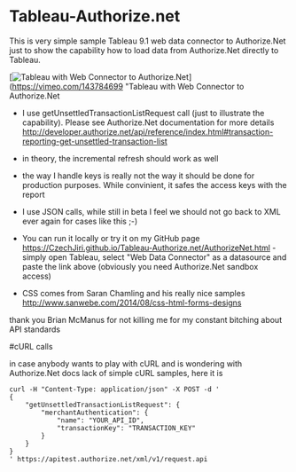 # Tableau-Authorize.net
This is very simple sample Tableau 9.1 web data connector to Authorize.Net just to show the capability how to load data from Authorize.Net directly to Tableau.

[![Tableau with Web Connector to Authorize.Net](http://i.imgur.com/7YTMFQp.png)](https://vimeo.com/143784699 "Tableau with Web Connector to Authorize.Net

- I use getUnsettledTransactionListRequest call (just to illustrate the capability). Please see Authorize.Net documentation for more details http://developer.authorize.net/api/reference/index.html#transaction-reporting-get-unsettled-transaction-list

- in theory, the incremental refresh should work as well

- the way I handle keys is really not the way it should be done for production purposes. While convinient, it safes the access keys with the report

- I use JSON calls, while still in beta I feel we should not go back to XML ever again for cases like this ;-)

- You can run it locally or try it on my GitHub page https://CzechJiri.github.io/Tableau-Authorize.net/AuthorizeNet.html - simply open Tableau, select "Web Data Connector" as a datasource and paste the link above (obviously you need Authorize.Net sandbox access)

- CSS comes from Saran Chamling and his really nice samples http://www.sanwebe.com/2014/08/css-html-forms-designs 


thank you Brian McManus for not killing me for my constant bitching about API standards


#cURL calls

in case anybody wants to play with cURL and is wondering with Authorize.Net docs lack of simple cURL samples, here it is

```
curl -H "Content-Type: application/json" -X POST -d '
{
    "getUnsettledTransactionListRequest": {
        "merchantAuthentication": {
            "name": "YOUR_API_ID",
            "transactionKey": "TRANSACTION_KEY"
        }
    }
}
' https://apitest.authorize.net/xml/v1/request.api
```




